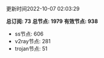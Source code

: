 更新时间2022-10-07 02:03:29

**总订阅: 73**
**总节点: 1979**
**有效节点: 938**
- ss节点: 606
- v2ray节点: 281
- trojan节点: 51
